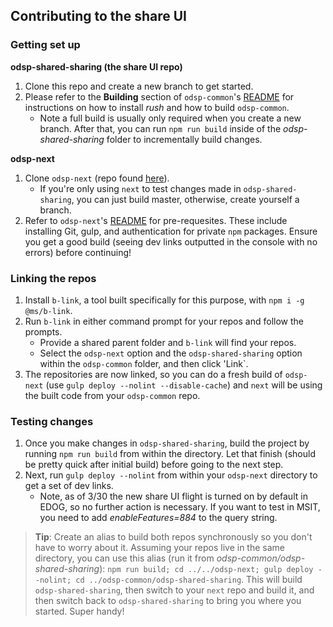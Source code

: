 ## Contributing to the share UI

### Getting set up

**odsp-shared-sharing (the share UI repo)**
1. Clone this repo and create a new branch to get started.
2. Please refer to the **Building** section of `odsp-common`'s [README](https://onedrive.visualstudio.com/DefaultCollection/OneDriveWeb/_git/odsp-common?path=%2FREADME.md&version=GBmaster&_a=contents) for instructions on how to install *rush* and how to build `odsp-common`.
    * Note a full build is usually only required when you create a new branch. After that, you can run `npm run build` inside of the *odsp-shared-sharing* folder to incrementally build changes.

**odsp-next**
1. Clone `odsp-next` (repo found [here](https://onedrive.visualstudio.com/DefaultCollection/OneDriveWeb/_git/odsp-next)).
    * If you're only using `next` to test changes made in `odsp-shared-sharing`, you can just build master, otherwise, create yourself a branch.
2. Refer to `odsp-next`'s [README](https://onedrive.visualstudio.com/DefaultCollection/OneDriveWeb/_git/odsp-next?path=%2FREADME.md&version=GBjoem%2Fshare-ui-changes-sub&_a=contents) for pre-requesites. These include installing Git, gulp, and authentication for private `npm` packages. Ensure you get a good build (seeing dev links outputted in the console with no errors) before continuing!

### Linking the repos
1. Install `b-link`, a tool built specifically for this purpose, with `npm i -g @ms/b-link`.
2. Run `b-link` in either command prompt for your repos and follow the prompts.
    * Provide a shared parent folder and `b-link` will find your repos.
    * Select the `odsp-next` option and the `odsp-shared-sharing` option within the `odsp-common` folder, and then click 'Link`.
3. The repositories are now linked, so you can do a fresh build of `odsp-next` (use `gulp deploy --nolint --disable-cache`) and `next` will be using the built code from your `odsp-common` repo.

### Testing changes
1. Once you make changes in `odsp-shared-sharing`, build the project by running `npm run build` from within the directory. Let that finish (should be pretty quick after initial build) before going to the next step.
2. Next, run `gulp deploy --nolint` from within your `odsp-next` directory to get a set of dev links.
    * Note, as of 3/30 the new share UI flight is turned on by default in EDOG, so no further action is necessary. If you want to test in MSIT, you need to add *enableFeatures=884* to the query string.

> **Tip**: Create an alias to build both repos synchronously so you don't have to worry about it. Assuming your repos live in the same directory, you can use this alias (run it from *odsp-common/odsp-shared-sharing*): `npm run build; cd ../../odsp-next; gulp deploy --nolint; cd ../odsp-common/odsp-shared-sharing`. This will build `odsp-shared-sharing`, then switch to your `next` repo and build it, and then switch back to `odsp-shared-sharing` to bring you where you started. Super handy!